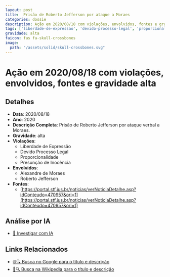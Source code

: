 ```yaml
---
layout: post
title:  Prisão de Roberto Jefferson por ataque a Moraes
categories: dossie
description: Ação em 2020/08/18 com violações, envolvidos, fontes e gravidade alta
tags: ['liberdade-de-expressao', 'devido-processo-legal', 'proporcionalidade', 'presuncao-de-inocencia', 'alexandre-de-moraes', 'roberto-jefferson', 'gravidade-alta']
gravidade: alta
faicon: fas fa-skull-crossbones
image:
  path: "/assets/solid/skull-crossbones.svg"
---
```


# Ação em 2020/08/18 com violações, envolvidos, fontes e gravidade alta

## Detalhes
- **Data**: 2020/08/18
- **Ano**: 2020
- **Descrição Completa**: Prisão de Roberto Jefferson por ataque verbal a Moraes.
- **Gravidade**: alta <i class="fas fa-skull-crossbones fa-2x"></i>
- **Violações**:
  - Liberdade de Expressão
  - Devido Processo Legal
  - Proporcionalidade
  - Presunção de Inocência
- **Envolvidos**:
  - Alexandre de Moraes
  - Roberto Jefferson
- **Fontes**:
  - [https://portal.stf.jus.br/noticias/verNoticiaDetalhe.asp?idConteudo=470957&ori=1](https://portal.stf.jus.br/noticias/verNoticiaDetalhe.asp?idConteudo=470957&ori=1)

## Análise por IA
- [🤖 Investigar com IA](https://www.perplexity.ai/search?q=%22Alexandre%20de%20Moraes%22%20Pris%C3%A3o%20de%20Roberto%20Jefferson%20por%20ataque%20a%20Moraes%20Pris%C3%A3o%20de%20Roberto%20Jefferson%20por%20ataque%20verbal%20a%20Moraes.%20Liberdade%20de%20Express%C3%A3o%20Devido%20Processo%20Legal%20Proporcionalidade%20Presun%C3%A7%C3%A3o%20de%20Inoc%C3%AAncia%202020%20gravidade%20alta)

## Links Relacionados
- [🌐🔍 Busca no Google para o título e descrição](https://www.google.com/search?q=%22Alexandre%20de%20Moraes%22%20Pris%C3%A3o%20de%20Roberto%20Jefferson%20por%20ataque%20a%20Moraes%20Pris%C3%A3o%20de%20Roberto%20Jefferson%20por%20ataque%20verbal%20a%20Moraes.%20Liberdade%20de%20Express%C3%A3o%20Devido%20Processo%20Legal%20Proporcionalidade%20Presun%C3%A7%C3%A3o%20de%20Inoc%C3%AAncia%202020%20gravidade%20alta)
- [📖🔍 Busca na Wikipedia para o título e descrição](https://pt.wikipedia.org/w/index.php?search=%22Alexandre%20de%20Moraes%22%20Pris%C3%A3o%20de%20Roberto%20Jefferson%20por%20ataque%20a%20Moraes%20Pris%C3%A3o%20de%20Roberto%20Jefferson%20por%20ataque%20verbal%20a%20Moraes.%20Liberdade%20de%20Express%C3%A3o%20Devido%20Processo%20Legal%20Proporcionalidade%20Presun%C3%A7%C3%A3o%20de%20Inoc%C3%AAncia%202020%20gravidade%20alta)

